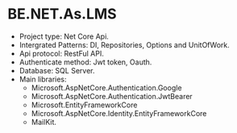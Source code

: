 # BE.NET.As.LMS
- Project type: Net Core Api.
- Intergrated Patterns: DI, Repositories, Options and UnitOfWork.
- Api protocol: RestFul API.
- Authenticate method: Jwt token, Oauth.
- Database: SQL Server.
- Main libraries: 
    + Microsoft.AspNetCore.Authentication.Google
    + Microsoft.AspNetCore.Authentication.JwtBearer
    + Microsoft.EntityFrameworkCore
    + Microsoft.AspNetCore.Identity.EntityFrameworkCore
    + MailKit.
